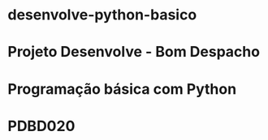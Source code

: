 # desenvolve-python-basico
# Projeto Desenvolve - Bom Despacho
# Programação básica com Python
# PDBD020
